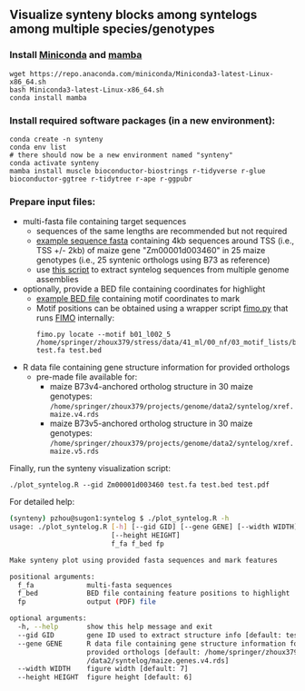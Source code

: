 ## Visualize synteny blocks among syntelogs among multiple species/genotypes

### Install [Miniconda](https://docs.conda.io/en/latest/miniconda.html) and [mamba](https://github.com/mamba-org/mamba)

    wget https://repo.anaconda.com/miniconda/Miniconda3-latest-Linux-x86_64.sh
    bash Miniconda3-latest-Linux-x86_64.sh
    conda install mamba

### Install required software packages (in a new environment):

    conda create -n synteny
    conda env list
    # there should now be a new environment named "synteny"
    conda activate synteny
    mamba install muscle bioconductor-biostrings r-tidyverse r-glue  bioconductor-ggtree r-tidytree r-ape r-ggpubr

### Prepare input files:
- multi-fasta file containing target sequences
  - sequences of the same lengths are recommended but not required
  - [example sequence fasta](test2.fa) containing 4kb sequences around TSS (i.e., TSS +/- 2kb) of maize gene "Zm00001d003460" in 25 maize genotypes (i.e., 25 syntenic orthologs using B73 as reference)
  - use [this script](prep_seq.md) to extract syntelog sequences from multiple genome assemblies
- optionally, provide a BED file containing coordinates for highlight
  - [example BED file](test2.bed) containing motif coordinates to mark
  - Motif positions can be obtained using a wrapper script [fimo.py](https://github.com/orionzhou/nf/blob/master/bin/mmm/fimo.py) that runs [FIMO](https://meme-suite.org/meme/tools/fimo) internally:
    ```
    fimo.py locate --motif b01_l002_5 /home/springer/zhoux379/stress/data/41_ml/00_nf/03_motif_lists/b01.meme test.fa test.bed
    ```
- R data file containing gene structure information for provided orthologs
  - pre-made file available for:
    - maize B73v4-anchored ortholog structure in 30 maize genotypes: `/home/springer/zhoux379/projects/genome/data2/syntelog/xref.maize.v4.rds`
    - maize B73v5-anchored ortholog structure in 30 maize genotypes: `/home/springer/zhoux379/projects/genome/data2/syntelog/xref.maize.v5.rds`

Finally, run the synteny visualization script:

    ./plot_syntelog.R --gid Zm00001d003460 test.fa test.bed test.pdf

For detailed help:

```bash
(synteny) pzhou@sugon1:syntelog $ ./plot_syntelog.R -h
usage: ./plot_syntelog.R [-h] [--gid GID] [--gene GENE] [--width WIDTH]
                         [--height HEIGHT]
                         f_fa f_bed fp

Make synteny plot using provided fasta sequences and mark features

positional arguments:
  f_fa             multi-fasta sequences
  f_bed            BED file containing feature positions to highlight
  fp               output (PDF) file

optional arguments:
  -h, --help       show this help message and exit
  --gid GID        gene ID used to extract structure info [default: test gene]
  --gene GENE      R data file containing gene structure information for
                   provided orthologs [default: /home/springer/zhoux379/projects/genome
                   /data2/syntelog/maize.genes.v4.rds]
  --width WIDTH    figure width [default: 7]
  --height HEIGHT  figure height [default: 6]
```
